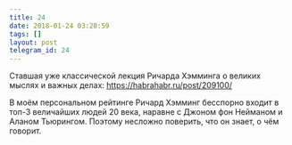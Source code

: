 ```yaml
---
title: 24
date: 2018-01-24 03:28:59
tags: []
layout: post
telegram_id: 24
---
```


Ставшая уже классической лекция Ричарда Хэмминга о великих мыслях и важных делах:
<https://habrahabr.ru/post/209100/>

В моём персональном рейтинге Ричард Хэмминг бесспорно входит в топ-3 величайших людей 20 века, наравне с Джоном фон Нейманом и Аланом Тьюрингом. Поэтому несложно поверить, что он знает, о чём говорит.
